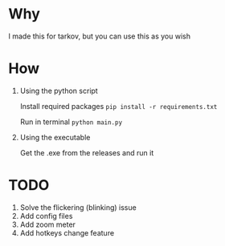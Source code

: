 # Why

I made this for tarkov, but you can use this as you wish

# How

1. Using the python script
    
    Install required packages `pip install -r requirements.txt`

    Run in terminal `python main.py`

2. Using the executable

   Get the .exe from the releases and run it

# TODO

1. Solve the flickering (blinking) issue
2. Add config files
3. Add zoom meter
4. Add hotkeys change feature 
